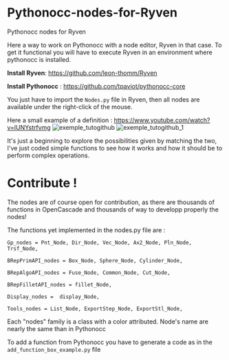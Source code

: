 # Pythonocc-nodes-for-Ryven
Pythonocc nodes for Ryven


Here a way to work on Pythonocc with a node editor, Ryven in that case.
To get it functional you will have to execute Ryven in an environment where pythonocc is installed.

**Install Ryven**: https://github.com/leon-thomm/Ryven

**Install Pythonocc** : https://github.com/tpaviot/pythonocc-core

You just have to import the `Nodes.py` file in Ryven, then all nodes are available under the right-click of the mouse.

Here a small example of a definition :
https://www.youtube.com/watch?v=lUNYstrfvmg
![exemple_tutogithub](https://user-images.githubusercontent.com/81742654/131111996-7d586497-ecb0-4908-9da7-b8fd9ba72055.jpg)
![exemple_tutogithub_1](https://user-images.githubusercontent.com/81742654/131112006-300cb113-ad9c-406c-9bd4-4ce6629f54ee.jpg)

It's just a beginning to explore the possibilities given by matching the two, I've just coded simple functions to see how it works and how it should be to perform complex operations.


# Contribute !
The nodes are of course open for contribution, as there are thousands of functions in OpenCascade and thousands of way to developp properly the nodes!

The functions yet implemented in the nodes.py file are :

`Gp_nodes = Pnt_Node, Dir_Node, Vec_Node, Ax2_Node, Pln_Node, Trsf_Node,`

`BRepPrimAPI_nodes = Box_Node, Sphere_Node, Cylinder_Node,`

`BRepAlgoAPI_nodes = Fuse_Node, Common_Node, Cut_Node,`

`BRepFilletAPI_nodes = fillet_Node,`

`Display_nodes =  display_Node,`

`Tools_nodes = List_Node, ExportStep_Node, ExportStl_Node,`

Each "nodes" family is a class with a color attributed. Node's name are nearly the same than in Pythonocc

To add a function from Pythonocc you have to generate a code as in the `add_function_box_example.py` file

